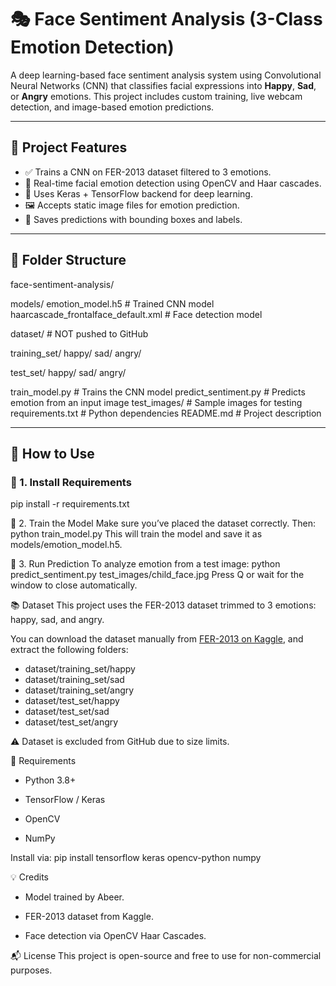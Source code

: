 # 🎭 Face Sentiment Analysis (3-Class Emotion Detection)

A deep learning-based face sentiment analysis system using Convolutional Neural Networks (CNN) that classifies facial expressions into **Happy**, **Sad**, or **Angry** emotions. This project includes custom training, live webcam detection, and image-based emotion predictions.

---

## 📌 Project Features

- ✅ Trains a CNN on FER-2013 dataset filtered to 3 emotions.
- 🎥 Real-time facial emotion detection using OpenCV and Haar cascades.
- 🧠 Uses Keras + TensorFlow backend for deep learning.
- 🖼️ Accepts static image files for emotion prediction.
- 💾 Saves predictions with bounding boxes and labels.

---

## 📁 Folder Structure

face-sentiment-analysis/

models/
   emotion_model.h5 # Trained CNN model
   haarcascade_frontalface_default.xml # Face detection model
   
dataset/ # NOT pushed to GitHub

   training_set/
      happy/
      sad/
      angry/
      
   test_set/
       happy/
       sad/
       angry/

train_model.py # Trains the CNN model
predict_sentiment.py # Predicts emotion from an input image
test_images/ # Sample images for testing
requirements.txt # Python dependencies
README.md # Project description

---

## 🚀 How to Use

### 📌 1. Install Requirements
pip install -r requirements.txt

📌 2. Train the Model
Make sure you’ve placed the dataset correctly. Then:
python train_model.py
This will train the model and save it as models/emotion_model.h5.

📌 3. Run Prediction
To analyze emotion from a test image:
python predict_sentiment.py test_images/child_face.jpg
Press Q or wait for the window to close automatically.

📚 Dataset
This project uses the FER-2013 dataset trimmed to 3 emotions: happy, sad, and angry.

You can download the dataset manually from [FER-2013 on Kaggle](https://www.kaggle.com/datasets/msambare/fer2013), and extract the following folders:

- dataset/training_set/happy
- dataset/training_set/sad
- dataset/training_set/angry
- dataset/test_set/happy
- dataset/test_set/sad
- dataset/test_set/angry
  
⚠️ Dataset is excluded from GitHub due to size limits.

  
🔧 Requirements

 - Python 3.8+

 - TensorFlow / Keras

 - OpenCV

 - NumPy

Install via:
pip install tensorflow keras opencv-python numpy

💡 Credits

- Model trained by Abeer.

- FER-2013 dataset from Kaggle.

- Face detection via OpenCV Haar Cascades.

📬 License
This project is open-source and free to use for non-commercial purposes.
